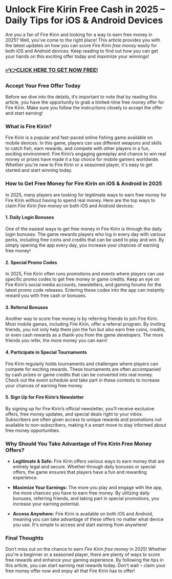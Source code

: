 # Unlock Fire Kirin Free Cash in 2025 – Daily Tips for iOS & Android Devices

Are you a fan of Fire Kirin and looking for a way to earn free money in 2025? Well, you’ve come to the right place! This article provides you with the latest updates on how you can score *Fire Kirin free money* easily for both iOS and Android devices. Keep reading to find out how you can get your hands on this exciting offer today and maximize your winnings!

### [✅👉CLICK HERE TO GET NOW FREE!](https://freeforyou.xyz/fire/kirin/go/)

### Accept Your Free Offer Today

Before we dive into the details, it’s important to note that by reading this article, you have the opportunity to grab a limited-time free money offer for Fire Kirin. Make sure you follow the instructions closely to accept the offer and start earning!

### What is Fire Kirin?

Fire Kirin is a popular and fast-paced online fishing game available on mobile devices. In this game, players can use different weapons and skills to catch fish, earn rewards, and compete with other players in a fun, exciting environment. Fire Kirin’s engaging gameplay and chance to win real money or prizes have made it a top choice for mobile gamers worldwide. Whether you're new to Fire Kirin or a seasoned player, it's easy to get started and start winning today.

### How to Get Free Money for Fire Kirin on iOS & Android in 2025

In 2025, many players are looking for legitimate ways to earn free money for Fire Kirin without having to spend real money. Here are the top ways to claim *Fire Kirin free money* on both iOS and Android devices:

#### 1. Daily Login Bonuses
One of the easiest ways to get free money in Fire Kirin is through the daily login bonuses. The game rewards players who log in every day with various perks, including free coins and credits that can be used to play and win. By simply opening the app every day, you increase your chances of earning free money!

#### 2. Special Promo Codes
In 2025, Fire Kirin often runs promotions and events where players can use specific promo codes to get free money or game credits. Keep an eye on Fire Kirin’s social media accounts, newsletters, and gaming forums for the latest promo code releases. Entering these codes into the app can instantly reward you with free cash or bonuses.

#### 3. Referral Bonuses
Another way to score free money is by referring friends to join Fire Kirin. Most mobile games, including Fire Kirin, offer a referral program. By inviting friends, you not only help them join the fun but also earn free coins, credits, or even cash rewards as a thank-you from the game developers. The more friends you refer, the more money you can earn!

#### 4. Participate in Special Tournaments
Fire Kirin regularly holds tournaments and challenges where players can compete for exciting rewards. These tournaments are often accompanied by cash prizes or game credits that can be converted into real money. Check out the event schedule and take part in these contests to increase your chances of earning free money.

#### 5. Sign Up for Fire Kirin’s Newsletter
By signing up for Fire Kirin’s official newsletter, you’ll receive exclusive offers, free money updates, and special deals right to your inbox. Subscribers are often given access to unique rewards and promotions not available to non-subscribers, making it a smart move to stay informed about free money opportunities.

### Why Should You Take Advantage of Fire Kirin Free Money Offers?

- **Legitimate & Safe:** Fire Kirin offers various ways to earn money that are entirely legal and secure. Whether through daily bonuses or special offers, the game ensures that players have a fun and rewarding experience.
  
- **Maximize Your Earnings:** The more you play and engage with the app, the more chances you have to earn free money. By utilizing daily bonuses, referring friends, and taking part in special promotions, you increase your earning potential.
  
- **Access Anywhere:** Fire Kirin is available on both iOS and Android, meaning you can take advantage of these offers no matter what device you use. It's simple to access and start earning from anywhere!

### Final Thoughts

Don’t miss out on the chance to earn *Fire Kirin free money* in 2025! Whether you're a beginner or a seasoned player, there are plenty of ways to score free rewards and enhance your gaming experience. By following the tips in this article, you can start earning real rewards today. Don’t wait – claim your free money offer now and enjoy all that Fire Kirin has to offer!
